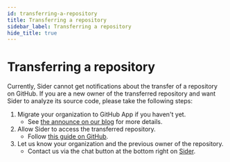 ```yaml
---
id: transferring-a-repository
title: Transferring a repository
sidebar_label: Transferring a repository
hide_title: true
---
```


# Transferring a repository

Currently, Sider cannot get notifications about the transfer of a repository on GitHub.
If you are a new owner of the transferred repository and
want Sider to analyze its source code, please take the following steps:

1. Migrate your organization to GitHub App if you haven't yet.
    - See [the announce on our blog](https://blog.sideci.com/you-can-now-install-sider-as-a-github-app-f52a073b54b7) for more details.
2. Allow Sider to access the transferred repository.
    - Follow [this guide on GitHub](https://help.github.com/en/articles/reviewing-your-organizations-installed-integrations).
3. Let us know your organization and the previous owner of the repository.
    - Contact us via the chat button at the bottom right on [Sider](https://sider.review).
